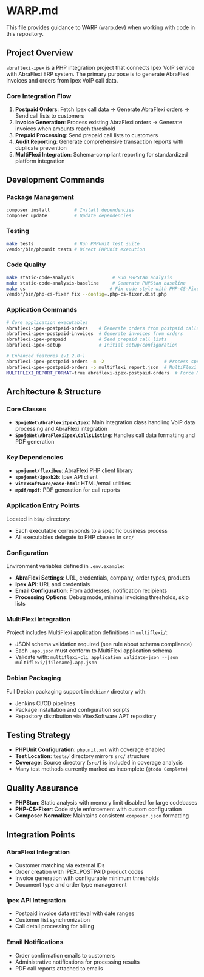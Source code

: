 # WARP.md

This file provides guidance to WARP (warp.dev) when working with code in this repository.

## Project Overview

`abraflexi-ipex` is a PHP integration project that connects Ipex VoIP service with AbraFlexi ERP system. The primary purpose is to generate AbraFlexi invoices and orders from Ipex VoIP call data.

### Core Integration Flow
1. **Postpaid Orders**: Fetch Ipex call data → Generate AbraFlexi orders → Send call lists to customers
2. **Invoice Generation**: Process existing AbraFlexi orders → Generate invoices when amounts reach threshold
3. **Prepaid Processing**: Send prepaid call lists to customers
4. **Audit Reporting**: Generate comprehensive transaction reports with duplicate prevention
5. **MultiFlexi Integration**: Schema-compliant reporting for standardized platform integration

## Development Commands

### Package Management
```bash
composer install         # Install dependencies
composer update          # Update dependencies
```

### Testing
```bash
make tests               # Run PHPUnit test suite
vendor/bin/phpunit tests # Direct PHPUnit execution
```

### Code Quality
```bash
make static-code-analysis              # Run PHPStan analysis
make static-code-analysis-baseline     # Generate PHPStan baseline
make cs                               # Fix code style with PHP-CS-Fixer
vendor/bin/php-cs-fixer fix --config=.php-cs-fixer.dist.php
```

### Application Commands
```bash
# Core application executables
abraflexi-ipex-postpaid-orders    # Generate orders from postpaid calls
abraflexi-ipex-postpaid-invoices  # Generate invoices from orders
abraflexi-ipex-prepaid            # Send prepaid call lists
abraflexi-ipex-setup              # Initial setup/configuration

# Enhanced features (v1.2.0+)
abraflexi-ipex-postpaid-orders -m -2                      # Process specific month
abraflexi-ipex-postpaid-orders -o multiflexi_report.json  # MultiFlexi format
MULTIFLEXI_REPORT_FORMAT=true abraflexi-ipex-postpaid-orders  # Force MultiFlexi format
```

## Architecture & Structure

### Core Classes
- **`SpojeNet\AbraFlexiIpex\Ipex`**: Main integration class handling VoIP data processing and AbraFlexi integration
- **`SpojeNet\AbraFlexiIpex\CallsListing`**: Handles call data formatting and PDF generation

### Key Dependencies
- **`spojenet/flexibee`**: AbraFlexi PHP client library
- **`spojenet/ipexb2b`**: Ipex API client
- **`vitexsoftware/ease-html`**: HTML/email utilities
- **`mpdf/mpdf`**: PDF generation for call reports

### Application Entry Points
Located in `bin/` directory:
- Each executable corresponds to a specific business process
- All executables delegate to PHP classes in `src/`

### Configuration
Environment variables defined in `.env.example`:
- **AbraFlexi Settings**: URL, credentials, company, order types, products
- **Ipex API**: URL and credentials  
- **Email Configuration**: From addresses, notification recipients
- **Processing Options**: Debug mode, minimal invoicing thresholds, skip lists

### MultiFlexi Integration
Project includes MultiFlexi application definitions in `multiflexi/`:
- JSON schema validation required (see rule about schema compliance)
- Each `.app.json` must conform to MultiFlexi application schema
- Validate with: `multiflexi-cli application validate-json --json multiflexi/[filename].app.json`

### Debian Packaging
Full Debian packaging support in `debian/` directory with:
- Jenkins CI/CD pipelines
- Package installation and configuration scripts
- Repository distribution via VitexSoftware APT repository

## Testing Strategy

- **PHPUnit Configuration**: `phpunit.xml` with coverage enabled
- **Test Location**: `tests/` directory mirrors `src/` structure  
- **Coverage**: Source directory (`src/`) is included in coverage analysis
- Many test methods currently marked as incomplete (`@todo Complete`)

## Quality Assurance

- **PHPStan**: Static analysis with memory limit disabled for large codebases
- **PHP-CS-Fixer**: Code style enforcement with custom configuration
- **Composer Normalize**: Maintains consistent `composer.json` formatting

## Integration Points

### AbraFlexi Integration
- Customer matching via external IDs
- Order creation with IPEX_POSTPAID product codes
- Invoice generation with configurable minimum thresholds
- Document type and order type management

### Ipex API Integration  
- Postpaid invoice data retrieval with date ranges
- Customer list synchronization
- Call detail processing for billing

### Email Notifications
- Order confirmation emails to customers
- Administrative notifications for processing results
- PDF call reports attached to emails
